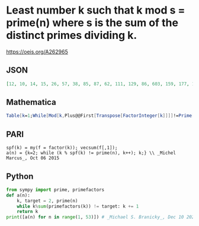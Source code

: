 # Least number k such that k mod s \= prime\(n\) where s is the sum of the distinct primes dividing k\.
https://oeis.org/A262965
## JSON
```JSON
[12, 10, 14, 15, 26, 57, 38, 85, 87, 62, 111, 129, 86, 603, 159, 177, 122, 201, 219, 146, 237, 927, 267, 545, 309, 206, 327, 218, 1057, 1016, 1359, 411, 278, 1267, 302, 471, 489, 3088, 519, 537, 362, 1561, 386, 597, 398, 1687, 3856, 687, 458, 1897, 717, 482]
```
## Mathematica
```Mathematica
Table[k=1;While[Mod[k,Plus@@First[Transpose[FactorInteger[k]]]]!=Prime[n],k++];k,{n,50}]
```
## PARI
```PARI
spf(k) = my(f = factor(k)); vecsum(f[,1]);
a(n) = {k=2; while (k % spf(k) != prime(n), k++); k;} \\ _Michel Marcus_, Oct 06 2015
```
## Python
```Python
from sympy import prime, primefactors
def a(n):
    k, target = 2, prime(n)
    while k%sum(primefactors(k)) != target: k += 1
    return k
print([a(n) for n in range(1, 53)]) # _Michael S. Branicky_, Dec 10 2021
```
